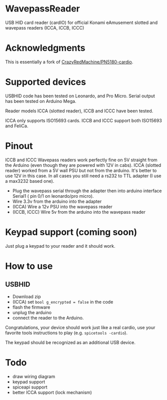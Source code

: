 # WavepassReader

USB HID card reader (cardIO) for official Konami eAmusement slotted and wavepass readers (ICCA, ICCB, ICCC) 

# Acknowledgments

This is essentially a fork of [CrazyRedMachine/PN5180-cardio](https://github.com/CrazyRedMachine/PN5180-cardio).

# Supported devices

USBHID code has been tested on Leonardo, and Pro Micro.
Serial output has been tested on Arduino Mega.

Reader models ICCA (slotted reader), ICCB and ICCC have been tested.

ICCA only supports ISO15693 cards. ICCB and ICCC support both ISO15693 and FeliCa.

# Pinout

ICCB and ICCC Wavepass readers work perfectly fine on 5V straight from the Arduino (even though they are powered with 12V in cabs).
ICCA (slotted reader) worked from a 5V wall PSU but not from the arduino. It's better to use 12V in this case.
In all cases you still need a rs232 to TTL adapter (I use a max3232 based one).

- Plug the wavepass serial through the adapter then into arduino interface Serial1 ( pin 0/1 on leonardo/pro micro).
- Wire 3.3v from the arduino into the adapter
- (ICCA) Wire a 12v PSU into the wavepass reader
- (ICCB, ICCC) Wire 5v from the arduino into the wavepass reader

# Keypad support (coming soon)

Just plug a keypad to your reader and it should work.

# How to use

## USBHID

- Download zip
- (ICCA) set `bool g_encrypted = false` in the code
- flash the firmware
- unplug the arduino
- connect the reader to the Arduino.

Congratulations, your device should work just like a real cardio, use 
your favorite tools instructions to play (e.g. `spicetools -cardio`).

The keypad should be recognized as an additional USB device.

# Todo

- draw wiring diagram
- keypad support
- spiceapi support
- better ICCA support (lock mechanism)
